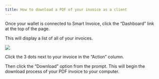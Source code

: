 ```yaml
---
title: How to download a PDF of your invoice as a client
---
```


Once your wallet is connected to Smart Invoice, click the “Dashboard” link at the top of the page.

This will display a list of all of your invoices.

<img src="/screenshots/smart-invoice-download-pdf-from-dashboard.png" />

Click the 3 dots next to your invoice in the “Action” column. 

Then click the “Download” option from the prompt. This will begin the download process of your PDF invoice to your computer.
